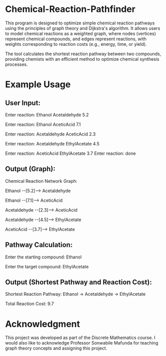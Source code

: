 # Chemical-Reaction-Pathfinder

This program is designed to optimize simple chemical reaction pathways using the principles of graph theory and Dijkstra's algorithm. It allows users to model chemical reactions as a weighted graph, where nodes (vertices) represent chemical compounds, and edges represent reactions, with weights corresponding to reaction costs (e.g., energy, time, or yield).

The tool calculates the shortest reaction pathway between two compounds, providing chemists with an efficient method to optimize chemical synthesis processes.

# Example Usage

## User Input:
Enter reaction: Ethanol Acetaldehyde 5.2

Enter reaction: Ethanol AceticAcid 7.1

Enter reaction: Acetaldehyde AceticAcid 2.3

Enter reaction: Acetaldehyde EthylAcetate 4.5

Enter reaction: AceticAcid EthylAcetate 3.7
Enter reaction: done

## Output (Graph): 
Chemical Reaction Network Graph:

Ethanol --[5.2]--> Acetaldehyde

Ethanol --[7.1]--> AceticAcid

Acetaldehyde --[2.3]--> AceticAcid

Acetaldehyde --[4.5]--> EthylAcetate

AceticAcid --[3.7]--> EthylAcetate

## Pathway Calculation:
Enter the starting compound: Ethanol

Enter the target compound: EthylAcetate

## Output (Shortest Pathway and Reaction Cost):
Shortest Reaction Pathway: Ethanol -> Acetaldehyde -> EthylAcetate

Total Reaction Cost: 9.7

# Acknowledgment

This project was developed as part of the Discrete Mathematics course. I would also like to acknowledge Professor Sonwabile Mafunda for teaching graph theory concepts and assigning this project.
